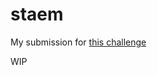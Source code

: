 # staem
My submission for [this challenge](https://dev.to/zernonia/i-design-you-build-frontend-challenge-4-supabase-version-2afm)

WIP

